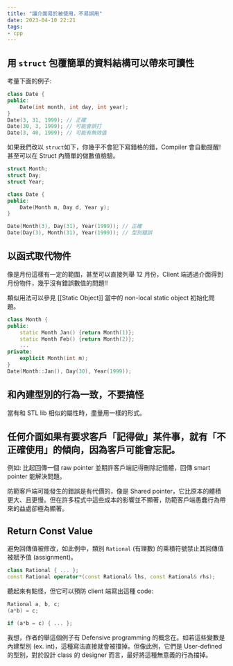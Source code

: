 ```yaml
---
title: "讓介面易於被使用，不易誤用"
date: 2023-04-10 22:21
tags:
- cpp
---
```


## 用 `struct` 包覆簡單的資料結構可以帶來可讀性

考量下面的例子: 

```cpp
class Date {
public:
	Date(int month, int day, int year);
}
Date(3, 31, 1999); // 正確
Date(30, 3, 1999); // 可能會誤打
Date(3, 40, 1999); // 可能有無效值
```

如果我們改以 `struct`如下，你幾乎不會犯下寫錯格的錯，Compiler 會自動提醒! 甚至可以在 Struct 內簡單的做數值檢驗。

```cpp
struct Month;
struct Day;
struct Year;

class Date {
public:
	Date(Month m, Day d, Year y);
}

Date(Month(3), Day(31), Year(1999)); // 正確
Date(Day(3), Month(31), Year(1999)); // 型別錯誤
```


## 以函式取代物件

像是月份這樣有一定的範圍，甚至可以直接列舉 12 月份，Client 端透過介面得到月份物件，幾乎沒有錯誤數值的問題!!

類似用法可以參見 [[Static Object]] 當中的 non-local static object 初始化問題。

```cpp
class Month {
public:
	static Month Jan() {return Month(1)};
	static Month Feb() {return Month(2)};
	...
private:
	explicit Month(int m);
}
Date(Month::Jan(), Day(30), Year(1999));
```

## 和內建型別的行為一致，不要搞怪

當有和 STL lib 相似的屬性時，盡量用一樣的形式。

## 任何介面如果有要求客戶「記得做」某件事，就有「不正確使用」的傾向，因為客戶可能會忘記。

例如: 比起回傳一個 raw pointer 並期許客戶端記得刪除記憶體，回傳 smart pointer 能解決問題。

防範客戶端可能發生的錯誤是有代價的，像是 Shared pointer，它比原本的體積更大、且更慢。但在許多程式中這些成本的影響並不顯著，防範客戶端愚蠢行為帶來的益處卻極為顯著。


## Return Const Value
避免回傳值被修改，如此例中，類別 `Rational` (有理數) 的乘積符號禁止其回傳值被賦予值 (assignment)。

```cpp
class Rational { ... }; 
const Rational operator*(const Rational& lhs, const Rational& rhs);
```

聽起來有點怪，但它可以預防 client 端寫出這種 code: 
```cpp
Rational a, b, c;
(a*b) = c;

if (a*b = c) { ... };
```

我想，作者的舉這個例子有 Defensive programming 的概念在。如若這些變數是內建型別 (ex. int)，這種寫法直接就會被擋掉。但像此例，它們是 User-defined 的型別，對於設計 class 的 designer 而言，最好將這種無意義的行為擋掉。